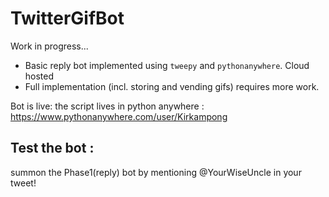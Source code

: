 # TwitterGifBot
Work in progress...
- Basic reply bot implemented using `tweepy` and `pythonanywhere`. Cloud hosted 
- Full implementation (incl. storing and vending gifs) requires more work.

Bot is live: the script lives in python anywhere : https://www.pythonanywhere.com/user/Kirkampong

## Test the bot :
summon the Phase1(reply) bot by mentioning @YourWiseUncle in your tweet!
